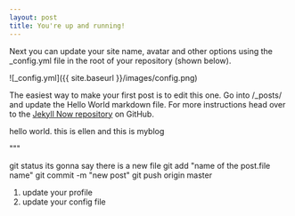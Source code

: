 ```yaml
---
layout: post
title: You're up and running!
---
```


Next you can update your site name, avatar and other options using the _config.yml file in the root of your repository (shown below).

![_config.yml]({{ site.baseurl }}/images/config.png)

The easiest way to make your first post is to edit this one. Go into /_posts/ and update the Hello World markdown file. For more instructions head over to the [Jekyll Now repository](https://github.com/barryclark/jekyll-now) on GitHub.

hello world. this is ellen
and this is myblog

"""

git status
its gonna say there is a new file
git add "name of the post.file name"
git commit -m "new post"
git push origin master


1. update your profile
2. update your config file
